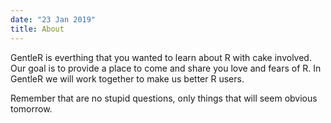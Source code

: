 ```yaml
---
date: "23 Jan 2019"
title: About
---
```


GentleR is everthing that you wanted to learn about R with cake involved. Our goal is to provide a place to come and share you love and fears of R. In GentleR we will work together to make us better R users. 

Remember that are no stupid questions, only things that will seem obvious tomorrow. 

